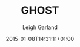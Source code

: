 ---
title: "GHOST"
date: 2015-01-08T14:31:11+01:00
description: "This GHOSTELY tee shirt is great fun for the children of Ely and the surrounding districts such as waterbeach, littleport, downham market, witchford"
draft: false
author: "Leigh Garland"
color: "#444"
link: "https://lrg.teemill.com/product/ely-frights-ghost/"
mainImage:
  src: "/images/tees/spook_ely@600.png"
  title: "SPOOKELY t-shirt"
---